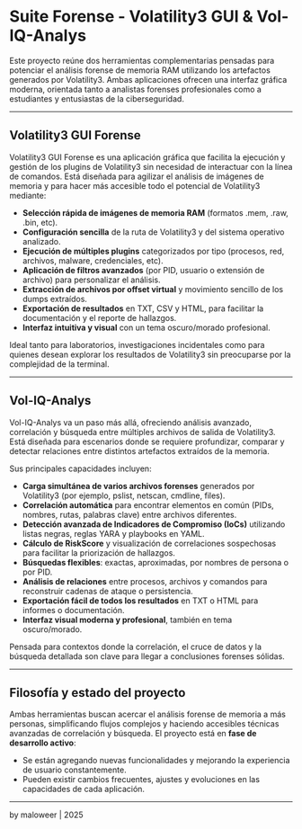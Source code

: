 # Suite Forense - Volatility3 GUI & Vol-IQ-Analys

Este proyecto reúne dos herramientas complementarias pensadas para potenciar el análisis forense de memoria RAM utilizando los artefactos generados por Volatility3. Ambas aplicaciones ofrecen una interfaz gráfica moderna, orientada tanto a analistas forenses profesionales como a estudiantes y entusiastas de la ciberseguridad.

---

## Volatility3 GUI Forense

Volatility3 GUI Forense es una aplicación gráfica que facilita la ejecución y gestión de los plugins de Volatility3 sin necesidad de interactuar con la línea de comandos. Está diseñada para agilizar el análisis de imágenes de memoria y para hacer más accesible todo el potencial de Volatility3 mediante:

- **Selección rápida de imágenes de memoria RAM** (formatos .mem, .raw, .bin, etc).
- **Configuración sencilla** de la ruta de Volatility3 y del sistema operativo analizado.
- **Ejecución de múltiples plugins** categorizados por tipo (procesos, red, archivos, malware, credenciales, etc).
- **Aplicación de filtros avanzados** (por PID, usuario o extensión de archivo) para personalizar el análisis.
- **Extracción de archivos por offset virtual** y movimiento sencillo de los dumps extraídos.
- **Exportación de resultados** en TXT, CSV y HTML, para facilitar la documentación y el reporte de hallazgos.
- **Interfaz intuitiva y visual** con un tema oscuro/morado profesional.

Ideal tanto para laboratorios, investigaciones incidentales como para quienes desean explorar los resultados de Volatility3 sin preocuparse por la complejidad de la terminal.

---

## Vol-IQ-Analys

Vol-IQ-Analys va un paso más allá, ofreciendo análisis avanzado, correlación y búsqueda entre múltiples archivos de salida de Volatility3. Está diseñada para escenarios donde se requiere profundizar, comparar y detectar relaciones entre distintos artefactos extraídos de la memoria.

Sus principales capacidades incluyen:

- **Carga simultánea de varios archivos forenses** generados por Volatility3 (por ejemplo, pslist, netscan, cmdline, files).
- **Correlación automática** para encontrar elementos en común (PIDs, nombres, rutas, palabras clave) entre archivos diferentes.
- **Detección avanzada de Indicadores de Compromiso (IoCs)** utilizando listas negras, reglas YARA y playbooks en YAML.
- **Cálculo de RiskScore** y visualización de correlaciones sospechosas para facilitar la priorización de hallazgos.
- **Búsquedas flexibles**: exactas, aproximadas, por nombres de persona o por PID.
- **Análisis de relaciones** entre procesos, archivos y comandos para reconstruir cadenas de ataque o persistencia.
- **Exportación fácil de todos los resultados** en TXT o HTML para informes o documentación.
- **Interfaz visual moderna y profesional**, también en tema oscuro/morado.

Pensada para contextos donde la correlación, el cruce de datos y la búsqueda detallada son clave para llegar a conclusiones forenses sólidas.

---

## Filosofía y estado del proyecto

Ambas herramientas buscan acercar el análisis forense de memoria a más personas, simplificando flujos complejos y haciendo accesibles técnicas avanzadas de correlación y búsqueda. El proyecto está en **fase de desarrollo activo**:  
- Se están agregando nuevas funcionalidades y mejorando la experiencia de usuario constantemente.  
- Pueden existir cambios frecuentes, ajustes y evoluciones en las capacidades de cada aplicación.

---

by maloweer | 2025
